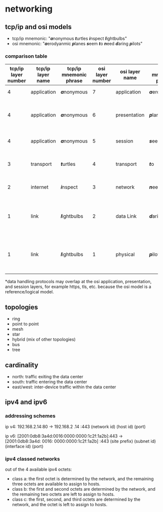networking
==========

## tcp/ip and osi models

* tcp/ip mnemonic: "***a***nonymous ***t***urtles ***i***nspect ***l***ightbulbs"
* osi mnemonic:    "***a***erodyanmic ***p***lanes ***s***eem ***t***o ***n***eed ***d***aring ***p***ilots"

### comparison table

| tcp/ip layer number | tcp/ip layer name | tcp/ip mnemonic phrase | osi layer number | osi layer name | osi mnemonic phrase | protocol data unit (pdu) | use
|---------------------|-------------------|------------------------|------------------|----------------|---------------------|--------------------------|-----------------------------------------------------------------------------------------------------           |
| 4                   | application       | ***a***nonymous        | 7                | application    | ***a***erodyanmic   | data                     | https, ssh, ntp, ftp, dns, etc.                                                                                |
| 4                   | application       | ***a***nonymous        | 6                | presentation   | ***p***lanes        | data                     | typically encryption/decryption and serialization (jpeg, gif, tiff, mpeg, etc.).*                              |
| 4                   | application       | ***a***nonymous        | 5                | session        | ***s***eem          | data                     | typically session management (nfs, rpc, sql).*                                                                 |
| 3                   | transport         | ***t***urtles          | 4                | transport      | ***t***o            | segment, datagram        | segmentation, acknowledgement, and multiplexing (tcp, udp)                                                     |
| 2                   | internet          | ***i***nspect          | 3                | network        | ***n***eed          | packet                   | addressing, routing, traffic control (ip, icmp, arp)                                                           |
| 1                   | link              | ***l***ightbulbs       | 2                | data Link      | ***d***aring        | frame                    | transmitting frames between physically connected nodes (arp, mac, ppp, ieee 802.2 ethernet framing)            |
| 1                   | link              | ***l***ightbulbs       | 1                | physical       | ***p***ilots        | bit, symbol              | transmission and reception of raw bit streams over physical media (hubs, bluetooth, twisted pair, coax, fiber) |

*data handling protocols may overlap at the osi application, presentation, and session layers, for example https, tls, etc. because the osi model is a reference/logical model.

## topologies

* ring
* point to point
* mesh
* star
* hybrid (mix of other topologies)
* bus
* tree

## cardinality

* north:     traffic exiting the data center
* south:     traffic entering the data center
* east/west: inter-device traffic within the data center

## ipv4 and ipv6

### addressing schemes

ip v4: 192.168.2.14:80 -> 192.168.2    .14       :443
                          (network id) (host id) (port)

ip v6: [2001:0db8:3a4d:0016:0000:0000:1c2f:1a2b]:443 -> [2001:0db8:3a4d: 0016:       0000:0000:1c2f:1a2b] :443
                                                         (site prefix)   (subnet id) (interface id)       (port)

### ipv4 classed networks

out of the 4 available ipv4 octets:

* class a: the first octet is determined by the network, and the remaining three octets are available to assign to hosts.
* class b: the first and second octets are determined by the network, and the remaining two octets are left to assign to hosts.
* class c: the first, second, and third octets are determined by the network, and the octet is left to assign to hosts.
